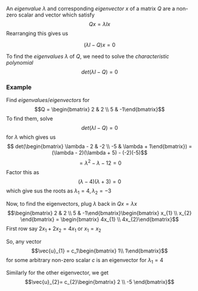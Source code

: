 An *eigenvalue* $\lambda$ and corresponding *eigenvector* $x$ of a matrix $Q$ are a non-zero scalar and vector which satisfy 
$$Qx = \lambda Ix$$
Rearranging this gives us 

$$(\lambda I - Q)x = 0$$

To find the *eigenvalues* $\lambda$ of $Q$, we need to solve the *characteristic polynomial* 
$$det(\lambda I - Q) = 0$$

### Example 
Find *eigenvalues*/*eigenvectors* for 
$$Q = \begin{bmatrix} 2 & 2 \\ 5 & -1\end{bmatrix}$$
To find them, solve 
$$det(\lambda I - Q) = 0$$
for $\lambda$ which gives us 
$$ det(\begin{bmatrix} \lambda - 2 & -2 \\ -5 & \lambda + 1\end{bmatrix}) = (\lambda - 2)(\lambda + 5) - (-2)(-5)$$
$$ = \lambda^{2}- \lambda - 12 = 0$$
Factor this as 
$$(\lambda - 4)(\lambda + 3) = 0$$
which give sus the roots as $\lambda_{1} = 4, \lambda_{2} = - 3$

Now, to find the eigenvectors, plug $\lambda$ back in $Qx = \lambda x$
$$\begin{bmatrix} 2 & 2 \\ 5 & -1\end{bmatrix}\begin{bmatrix} x_{1} \\ x_{2}  \end{bmatrix} = \begin{bmatrix} 4x_{1} \\ 4x_{2}\end{bmatrix}$$
First row say $2x_{1}+ 2x_{2}= 4x_{1}$ or $x_{1}= x_{2}$

So, any vector 
$$\vec{u}_{1} = c_1\begin{bmatrix} 1\\ 1\end{bmatrix}$$
for some arbitrary non-zero scalar $c$ is an eigenvector for $\lambda_{1} = 4$

Similarly for the other eigenvector, we get 
$$\vec{u}_{2}= c_{2}\begin{bmatrix} 2  \\ -5 \end{bmatrix}$$
